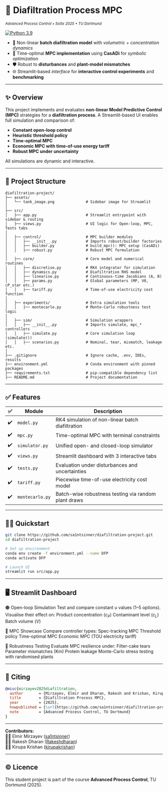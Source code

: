 # 🧪 Diafiltration Process MPC
<sub><em>Advanced Process Control • SoSe 2025 • TU Dortmund</em></sub>

[![Python 3.9](https://img.shields.io/badge/python-3.9-blue?logo=python)](https://www.python.org/)

<div align="left">

- 🔄 Non-linear **batch diafiltration model** with *volumetric* + *concentration dynamics*
- 🧠 Time-optimal **MPC implementation** using **CasADi** for *symbolic optimization*
- 🛡️ Robust to **disturbances** and **plant-model mismatches**
- 🌐 Streamlit-based *interface* for **interactive control experiments** and **benchmarking**

</div>

---

## ✨ Overview

This project implements and evaluates **non-linear Model Predictive Control (MPC)** strategies for a **diafiltration process**. A Streamlit-based UI enables full simulation and comparison of:

- **Constant open-loop control**
- **Heuristic threshold policy**
- **Time-optimal MPC**
- **Economic MPC with time-of-use energy tariff**
- **Robust MPC under uncertainty**

All simulations are dynamic and interactive.

---

## 📂 Project Structure
```text
diafiltration-project/
├── assets/
│   └── tank_image.png              # Sidebar image for Streamlit
│
├── src/
│   ├── app.py                      # Streamlit entrypoint with sidebar & routing
│   ├── views.py                    # UI logic for Open-loop, MPC, Tests tabs
│
│   ├── control/                    # MPC builder modules
│   │   ├── __init__.py             # Imports robust/builder factories
│   │   ├── builder.py              # build_mpc(): MPC setup (CasADi)
│   │   ├── robust.py               # Robust MPC formulation
│
│   ├── core/                       # Core model and numerical routines
│   │   ├── discretise.py           # RK4 integrator for simulation
│   │   ├── dynamics.py             # Diafiltration RHS model
│   │   ├── linearise.py            # Continuous-time Jacobians (A, B)
│   │   ├── params.py               # Global parameters (MP, V0, cP_star etc.)
│   │   ├── tariff.py               # Time-of-use electricity cost function
│
│   ├── experiments/                # Extra simulation tools
│   │   ├── montecarlo.py           # Monte-Carlo robustness test logic
│
│   ├── sim/                        # Simulation wrappers
│   │   ├── __init__.py             # Imports simulate, mpc_* controllers
│   │   ├── simulate.py             # Core simulation loop (simulate())
│   │   ├── scenarios.py            # Nominal, tear, mismatch, leakage etc.
│
├── .gitignore                      # Ignore cache, .env, IDEs, results
├── environment.yml                 # Conda environment with pinned packages
├── requirements.txt                # pip-compatible dependency list
├── README.md                       # Project documentation
```

---

## ✅ Features

| ✅ | Module         | Description |
|----|----------------|-------------|
| ✔️ | `model.py`     | RK4 simulation of non-linear batch diafiltration |
| ✔️ | `mpc.py`       | Time-optimal MPC with terminal constraints |
| ✔️ | `simulator.py` | Unified open- and closed-loop simulator |
| ✔️ | `views.py`     | Streamlit dashboard with 3 interactive tabs |
| ✔️ | `tests.py`     | Evaluation under disturbances and uncertainties |
| ✔️ | `tariff.py`    | Piecewise time-of-use electricity cost model |
| ✔️ | `montecarlo.py`| Batch-wise robustness testing via random plant draws |

---

## 🧑‍💻 Quickstart

```bash
git clone https://github.com/sa1ntsinner/diafiltration-project.git
cd diafiltration-project

# Set up environment
conda env create -f environment.yml --name DFP
conda activate DFP

# Launch UI
streamlit run src/app.py
```

---

## 🖥️ Streamlit Dashboard
🟠 Open-loop Simulation
Test and compare constant u values (1–5 options). Visualise their effect on:
Product concentration ($c_P$)
Contaminant level ($c_L$)
Batch volume ($V$)

🔵 MPC Showcase
Compare controller types:
Spec-tracking MPC
Threshold policy
Time-optimal MPC
Economic MPC (TOU electricity tariff)

🧪 Robustness Testing
Evaluate MPC resilience under:
Filter-cake tears
Parameter mismatches (Km)
Protein leakage
Monte-Carlo stress testing with randomised plants

---

## 📜 Citing
```bibtex
@misc{mirzayev2025diafiltration,
  author       = {Mirzayev, Elmir and Dharan, Rakesh and Krishan, Kirupa},
  title        = {Diafiltration Process MPC},
  year         = {2025},
  howpublished = {\url{https://github.com/sa1ntsinner/diafiltration-project}},
  note         = {Advanced Process Control, TU Dortmund}
}
```
---

**Contributors:**  
🧑‍💻 Elmir Mirzayev ([sa1ntsinner](https://github.com/sa1ntsinner))  
🧑‍💻 Rakesh Dharan ([Rakeshdharan](https://github.com/Rakeshdharan))  
🧑‍💻 Kirupa Krishan ([kirupakrishan](https://github.com/kirupakrishan))

---

## © Licence
This student project is part of the course **Advanced Process Control**, TU Dortmund (2025).  
